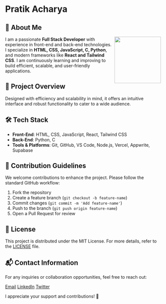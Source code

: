 #  Pratik  Acharya
## 👤 About Me

<img align="right" height="150" src="https://avatars.githubusercontent.com/u/148206903?s=400&u=48aa304a616e1d440eec6e5c1780c70903729942&v=4"  />

I am a passionate **Full Stack Developer** with experience in front-end and back-end technologies. I specialize in **HTML, CSS, JavaScript, C, Python**, and modern frameworks like **React and Tailwind CSS**. I am continuously learning and improving to build efficient, scalable, and user-friendly applications.

## 🚀 Project Overview
Designed with efficiency and scalability in mind, it offers an intuitive interface and robust functionality to cater to a wide audience.

## 🛠️ Tech Stack


- **Front-End**: HTML, CSS, JavaScript, React, Tailwind CSS  
- **Back-End**: Python, C  
- **Tools & Platforms**: Git, GitHub, VS Code, Node.js, Vercel, Appwrite, Supabase  



## 🤝 Contribution Guidelines
We welcome contributions to enhance the project. Please follow the standard GitHub workflow:
1. Fork the repository
2. Create a feature branch (`git checkout -b feature-name`)
3. Commit changes (`git commit -m 'Add feature-name'`)
4. Push to the branch (`git push origin feature-name`)
5. Open a Pull Request for review

## 📜 License
This project is distributed under the MIT License. For more details, refer to the [LICENSE](LICENSE) file.

## 📬 Contact Information
For any inquiries or collaboration opportunities, feel free to reach out:

[Email](mailto:pratikself@gmail.com) [LinkedIn](https://linkedin.com/in/yourprofile) [Twitter](https://twitter.com/yourhandle)

I appreciate your support and contributions! 🚀
